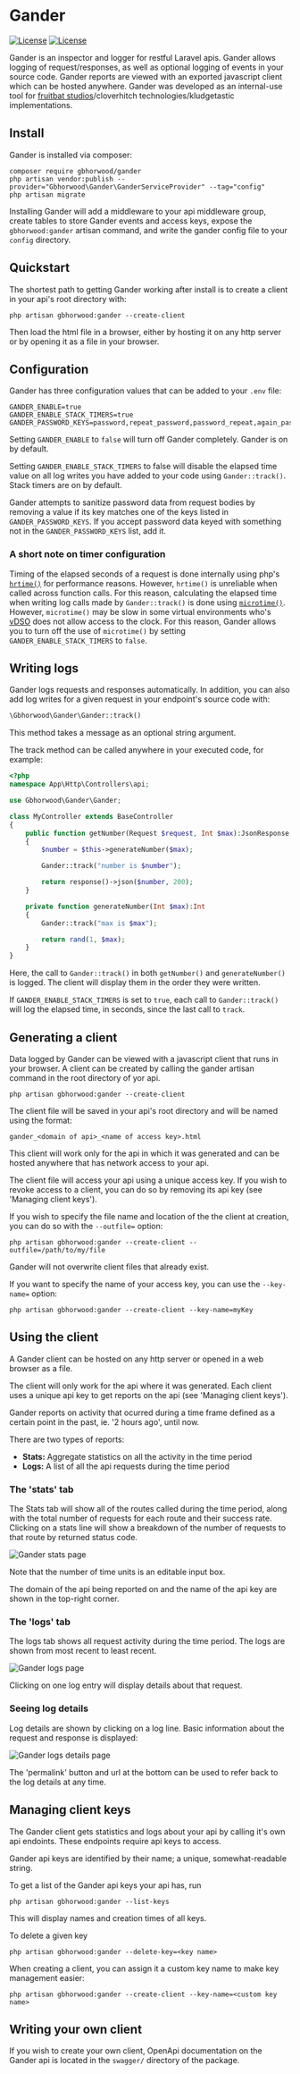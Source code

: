# Gander
[![License](http://poser.pugx.org/gbhorwood/gander/license)](https://packagist.org/packages/gbhorwood/gander)
[![License](http://poser.pugx.org/gbhorwood/gander/require/php)](https://packagist.org/packages/gbhorwood/gander)

Gander is an inspector and logger for restful Laravel apis. Gander allows logging of request/responses, as well as optional logging of events in your source code. Gander reports are viewed with an exported javascript client which can be hosted anywhere. Gander was developed as an internal-use tool for [fruitbat studios](https://fruitbat.studio)/cloverhitch technologies/kludgetastic implementations.

## Install
Gander is installed via composer:

```shell
composer require gbhorwood/gander
php artisan vendor:publish --provider="Gbhorwood\Gander\GanderServiceProvider" --tag="config"
php artisan migrate
```

Installing Gander will add a middleware to your api middleware group, create tables to store Gander events and access keys, expose the `gbhorwood:gander` artisan command, and write the gander config file to your `config` directory.

## Quickstart
The shortest path to getting Gander working after install is to create a client in your api's root directory with:

```shell
php artisan gbhorwood:gander --create-client
```

Then load the html file in a browser, either by hosting it on any http server or by opening it as a file in your browser.

## Configuration
Gander has three configuration values that can be added to your `.env` file:

```
GANDER_ENABLE=true
GANDER_ENABLE_STACK_TIMERS=true
GANDER_PASSWORD_KEYS=password,repeat_password,password_repeat,again_password,password_again
```

Setting `GANDER_ENABLE` to `false` will turn off Gander completely. Gander is on by default.

Setting `GANDER_ENABLE_STACK_TIMERS` to false will disable the elapsed time value on all log writes you have added to your code using `Gander::track()`. Stack timers are on by default.

Gander attempts to sanitize password data from request bodies by removing a value if its key matches one of the keys listed in `GANDER_PASSWORD_KEYS`. If you accept password data keyed with something not in the `GANDER_PASSWORD_KEYS` list, add it.

### A short note on timer configuration
Timing of the elapsed seconds of a request is done internally using php's [`hrtime()`](https://www.php.net/manual/en/function.hrtime.php) for performance reasons. However, `hrtime()` is unreliable when called across function calls. For this reason, calculating the elapsed time when writing log calls made by `Gander::track()` is done using [`microtime()`](https://www.php.net/manual/en/function.microtime.php). However, `microtime()` may be slow in some virtual environments who's [vDSO](https://man7.org/linux/man-pages/man7/vdso.7.html) does not allow access to the clock. For this reason, Gander allows you to turn off the use of `microtime()` by setting `GANDER_ENABLE_STACK_TIMERS` to `false`.

## Writing logs
Gander logs requests and responses automatically. In addition, you can also add log writes for a given request in your endpoint's source code with:

```php
\Gbhorwood\Gander\Gander::track()
```

This method takes a message as an optional string argument.

The track method can be called anywhere in your executed code, for example:

```php
<?php
namespace App\Http\Controllers\api;

use Gbhorwood\Gander\Gander;

class MyController extends BaseController
{
    public function getNumber(Request $request, Int $max):JsonResponse
    {
        $number = $this->generateNumber($max);

        Gander::track("number is $number");

        return response()->json($number, 200);
    }

    private function generateNumber(Int $max):Int
    {
        Gander::track("max is $max");

        return rand(1, $max);
    }
}
```

Here, the call to `Gander::track()` in both `getNumber()` and `generateNumber()` is logged. The client will display them in the order they were written.

If `GANDER_ENABLE_STACK_TIMERS` is set to `true`, each call to `Gander::track()` will log the elapsed time, in seconds, since the last call to `track`.

## Generating a client
Data logged by Gander can be viewed with a javascript client that runs in your browser. A client can be created by calling the gander artisan command in the root directory of yor api.

```shell
php artisan gbhorwood:gander --create-client
```

The client file will be saved in your api's root directory and will be named using the format:

```
gander_<domain of api>_<name of access key>.html
```

This client will work only for the api in which it was generated and can be hosted anywhere that has network access to your api.

The client file will access your api using a unique access key. If you wish to revoke access to a client, you can do so by removing its api key (see 'Managing client keys').

If you wish to specify the file name and location of the the client at creation, you can do so with the `--outfile=` option:

```shell
php artisan gbhorwood:gander --create-client --outfile=/path/to/my/file
```

Gander will not overwrite client files that already exist.

If you want to specify the name of your access key, you can use the `--key-name=` option:

```shell
php artisan gbhorwood:gander --create-client --key-name=myKey
```

## Using the client
A Gander client can be hosted on any http server or opened in a web browser as a file.

The client will only work for the api where it was generated. Each client uses a unique api key to get reports on the api (see 'Managing client keys').

Gander reports on activity that ocurred during a time frame defined as a certain point in the past, ie. '2 hours ago', until now.

There are two types of reports:

 * **Stats:** Aggregate statistics on all the activity in the time period
 * **Logs:** A list of all the api requests during the time period

### The 'stats' tab
The Stats tab will show all of the routes called during the time period, along with the total number of requests for each route and their success rate. Clicking on a stats line will show a breakdown of the number of requests to that route by returned status code.

![Gander stats page](https://gander.fruitbat.studio/images/readme_stats_page.png)

Note that the number of time units is an editable input box.

The domain of the api being reported on and the name of the api key are shown in the top-right corner.

### The 'logs' tab
The logs tab shows all request activity during the time period. The logs are shown from most recent to least recent.

![Gander logs page](https://gander.fruitbat.studio/images/readme_logs_page.png)

Clicking on one log entry will display details about that request.

### Seeing log details
Log details are shown by clicking on a log line. Basic information about the request and response is displayed:

![Gander logs details page](https://gander.fruitbat.studio/images/readme_logs_details_page.png)

The 'permalink' button and url at the bottom can be used to refer back to the log details at any time.

## Managing client keys
The Gander client gets statistics and logs about your api by calling it's own api endoints. These endpoints require api keys to access. 

Gander api keys are identified by their name; a unique, somewhat-readable string.

To get a list of the Gander api keys your api has, run

```shell
php artisan gbhorwood:gander --list-keys
```

This will display names and creation times of all keys. 

To delete a given key

```shell
php artisan gbhorwood:gander --delete-key=<key name>
```

When creating a client, you can assign it a custom key name to make key management easier:

```shell
php artisan gbhorwood:gander --create-client --key-name=<custom key name>
```

## Writing your own client
If you wish to create your own client, OpenApi documentation on the Gander api is located in the `swagger/` directory of the package.
